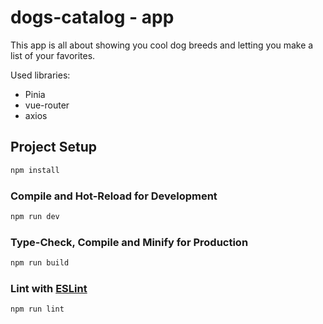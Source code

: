 # dogs-catalog - app

This app is all about showing you cool dog breeds and letting you make a list of your favorites.

Used libraries:

- Pinia
- vue-router
- axios

## Project Setup

```sh
npm install
```

### Compile and Hot-Reload for Development

```sh
npm run dev
```

### Type-Check, Compile and Minify for Production

```sh
npm run build
```

### Lint with [ESLint](https://eslint.org/)

```sh
npm run lint
```
